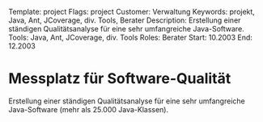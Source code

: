 Template: project
Flags: project
Customer: Verwaltung
Keywords: projekt, Java, Ant, JCoverage, div. Tools, Berater
Description: Erstellung einer ständigen Qualitätsanalyse für eine sehr umfangreiche Java-Software.
Tools: Java, Ant, JCoverage, div. Tools
Roles: Berater
Start: 10.2003
End: 12.2003

# Messplatz für Software-Qualität

Erstellung einer ständigen Qualitätsanalyse für eine sehr umfangreiche Java-Software (mehr als 25.000 Java-Klassen).


